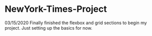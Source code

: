 # NewYork-Times-Project

03/15/2020
Finally finished the flexbox and grid sections to begin my project. Just setting up the basics for now.